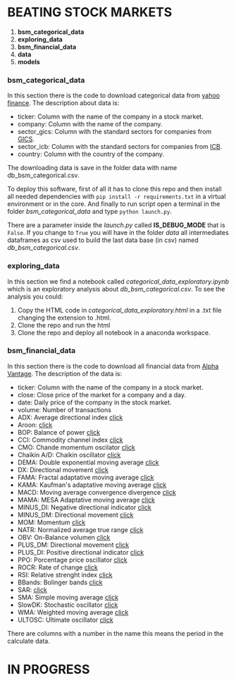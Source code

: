 # BEATING STOCK MARKETS #

1. **bsm_categorical_data**
2. **exploring_data**
3. **bsm_financial_data**
4. **data**
5. **models**


### bsm_categorical_data

In this section there is the code to download categorical data from [yahoo finance](https://finance.yahoo.com/).
The description about data is:
- ticker: Column with the name of the company in a stock market.
- company: Column with the name of the company.
- sector_gics: Column with the standard sectors for companies from [GICS](https://en.wikipedia.org/wiki/Global_Industry_Classification_Standard).
- sector_icb: Column with the standard sectors for companies from [ICB](https://en.wikipedia.org/wiki/https://en.wikipedia.org/wiki/Industry_Classification_Benchmark).
- country: Column with the country of the company.

The downloading data is save in the folder data with name db_bsm_categorical.csv.

To deploy this software, first of all it has to clone this repo and then install all needed dependencies with `pip install -r requirements.txt` in a virtual
environment or in the core. And finally to run script open a terminal in the folder *bsm_categorical_data* and type `python launch.py`. 

There are a parameter inside the *launch.py* called **IS_DEBUG_MODE** that is `False`. If you change to `True` you will have in the folder *data* all intermediates dataframes
 as csv used to build the last data base (in csv) named *db_bsm_categorical.csv*.
 
### exploring_data
 
 In this section we find a notebook called *categorical_data_exploratory.ipynb* which is an exploratory analysis about *db_bsm_categorical.csv*. To see the analysis you could:
 1. Copy the HTML code in *categorical_data_exploratory.html* in a .txt file changing the extension to .html.
 2. Clone the repo and run the html
 3. Clone the repo and deploy all notebook in a anaconda workspace.
 
 ### bsm_financial_data
 
 In this section there is the code to download all financial data from [Alpha Vantage](https://www.alphavantage.co/). The description of the data is:
 
- ticker: Column with the name of the company in a stock market.
- close: Close price of the market for a company and a day.
- date: Daily price of the company in the stock market.
- volume: Number of transactions
- ADX: Average directional index [click](https://en.wikipedia.org/wiki/Average_directional_movement_index)
- Aroon: [click](https://www.investopedia.com/terms/a/aroon.asp)
- BOP: Balance of power [click](https://tradingsim.com/blog/balance-of-power/)
- CCI: Commodity channel index [click](https://www.investopedia.com/articles/active-trading/031914/how-traders-can-utilize-cci-commodity-channel-index-trade-stock-trends.asp)
- CMO: Chande momentum oscilator [click](https://www.investopedia.com/terms/c/chandemomentumoscillator.asp)
- Chaikin A/D: Chaikin oscillator [click](https://www.investopedia.com/articles/active-trading/031914/understanding-chaikin-oscillator.asp)
- DEMA: Double exponential moving average [click](https://www.investopedia.com/articles/trading/10/double-exponential-moving-average.asp)
- DX: Directional movement [click](https://www.investopedia.com/terms/d/dmi.asp)
- FAMA: Fractal adaptative moving average [click](https://www.metatrader5.com/es/terminal/help/indicators/trend_indicators/fama)
- KAMA: Kaufman's adaptative moving average [click](http://stockcharts.com/school/doku.php?id=chart_school:technical_indicators:kaufman_s_adaptive_moving_average)
- MACD: Moving average convergence divergence [click](https://www.investopedia.com/terms/m/macd.asp)
- MAMA: MESA Adaptative moving average [click](https://www.tradingview.com/script/foQxLbU3-Ehlers-MESA-Adaptive-Moving-Average-LazyBear/)
- MINUS_DI: Negative directional indicator [click](https://www.investopedia.com/terms/n/negativedirectionalindicator.asp)
- MINUS_DM: Directional movement [click](https://www.tradingview.com/wiki/Directional_Movement_(DMI))
- MOM: Momentum [click](https://www.tradingtechnologies.com/help/x-study/technical-indicator-definitions/momentum-mom/)
- NATR: Normalized average true range [click](https://www.tradingtechnologies.com/help/x-study/technical-indicator-definitions/normalized-average-true-range-natr/)
- OBV: On-Balance volumen [click](https://www.investopedia.com/terms/o/onbalancevolume.asp)
- PLUS_DM: Directional movement [click](https://www.tradingview.com/wiki/Directional_Movement_(DMI))
- PLUS_DI: Positive directional indicator [click](https://www.investopedia.com/terms/n/negativedirectionalindicator.asp)
- PPO: Porcentage price oscillator [click](https://www.investopedia.com/terms/p/ppo.asp)
- ROCR: Rate of change [click](https://www.tradingtechnologies.com/help/x-study/technical-indicator-definitions/rate-of-change-rocr/)
- RSI: Relative strenght index [click](https://www.investopedia.com/terms/r/rsi.asp)
- BBands: Bolinger bands [click](https://en.wikipedia.org/wiki/Bollinger_Bands)
- SAR: [click](https://www.investopedia.com/trading/introduction-to-parabolic-sar/)
- SMA: Simple moving average [click](https://www.investopedia.com/terms/s/sma.asp)
- SlowDK: Stochastic oscillator [click](https://www.investopedia.com/terms/s/stochasticoscillator.asp)
- WMA: Weighted moving average [click](https://www.tradingtechnologies.com/help/x-study/technical-indicator-definitions/weighted-moving-average-wma/)
- ULTOSC: Ultimate oscillator [click](https://www.investopedia.com/terms/u/ultimateoscillator.asp)

There are columns with a number in the name this means the period in the calculate data.
 # IN PROGRESS
 
